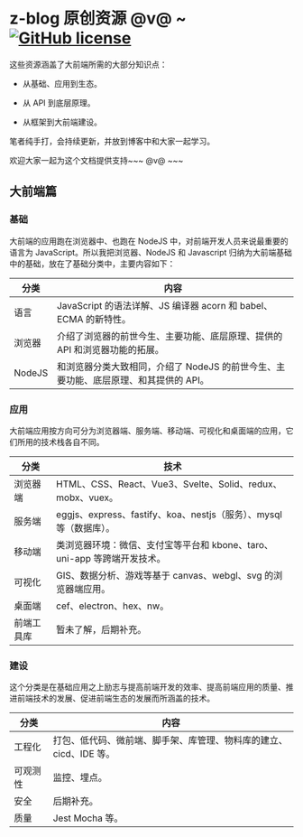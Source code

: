# z-blog 原创资源  @v@ ~  [![GitHub license](https://img.shields.io/badge/license-MIT-blue.svg)](https://github.com/facebook/react/blob/main/LICENSE) 

这些资源涵盖了大前端所需的大部分知识点：

- 从基础、应用到生态。

- 从 API 到底层原理。

- 从框架到大前端建设。

笔者纯手打，会持续更新，并放到博客中和大家一起学习。

欢迎大家一起为这个文档提供支持~~~ @v@ ~~~

## 大前端篇

### 基础

大前端的应用跑在浏览器中、也跑在 NodeJS 中，对前端开发人员来说最重要的语言为 JavaScript。所以我把浏览器、NodeJS 和 Javascript 归纳为大前端基础中的基础，放在了基础分类中，主要内容如下：

分类 | 内容
---- | ----
语言 | JavaScript 的语法详解、JS 编译器 acorn 和 babel、ECMA 的新特性。
浏览器 | 介绍了浏览器的前世今生、主要功能、底层原理、提供的 API 和浏览器功能的拓展。
NodeJS | 和浏览器分类大致相同，介绍了 NodeJS 的前世今生、主要功能、底层原理、和其提供的 API。

### 应用 

大前端应用按方向可分为浏览器端、服务端、移动端、可视化和桌面端的应用，它们所用的技术栈各自不同。

分类 | 技术
---- | ----
浏览器端 | HTML、CSS、React、Vue3、Svelte、Solid、redux、mobx、vuex。
服务端 | eggjs、express、fastify、koa、nestjs（服务）、mysql 等（数据库）。
移动端 | 类浏览器环境：微信、支付宝等平台和 kbone、taro、uni-app 等跨端开发技术。
可视化 | GIS、数据分析、游戏等基于 canvas、webgl、svg 的浏览器端应用。
桌面端 | cef、electron、hex、nw。
前端工具库 | 暂未了解，后期补充。

### 建设

这个分类是在基础应用之上励志与提高前端开发的效率、提高前端应用的质量、推进前端技术的发展、促进前端生态的发展而所涵盖的技术。


分类 | 内容
---- | ----
工程化 | 打包、低代码、微前端、脚手架、库管理、物料库的建立、cicd、IDE 等。
可观测性 | 监控、埋点。
安全| 后期补充。
质量 | Jest Mocha 等。
